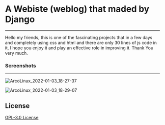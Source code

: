 # A Webiste (weblog) that maded by __Django__
-----
Hello my friends, this is one of the fascinating projects that in a few days and completely using css and html and there are only 30 lines of js code in it, I hope you enjoy it and play an effective role in improving it. Thank You very much.


### Screenshots
________________
![ArcoLinux_2022-01-03_18-27-37](https://user-images.githubusercontent.com/87430832/147946704-51ab7e3d-e6bd-4d0e-9bd3-14c2cc3022df.png)

![ArcoLinux_2022-01-03_18-29-07](https://user-images.githubusercontent.com/87430832/147946743-d95c82e6-9a86-4984-9431-5c602229f626.png)

## License
[GPL-3.0 License](https://github.com/miladgharibi/A-Blog-by-Django/blob/main/LICENSE)
